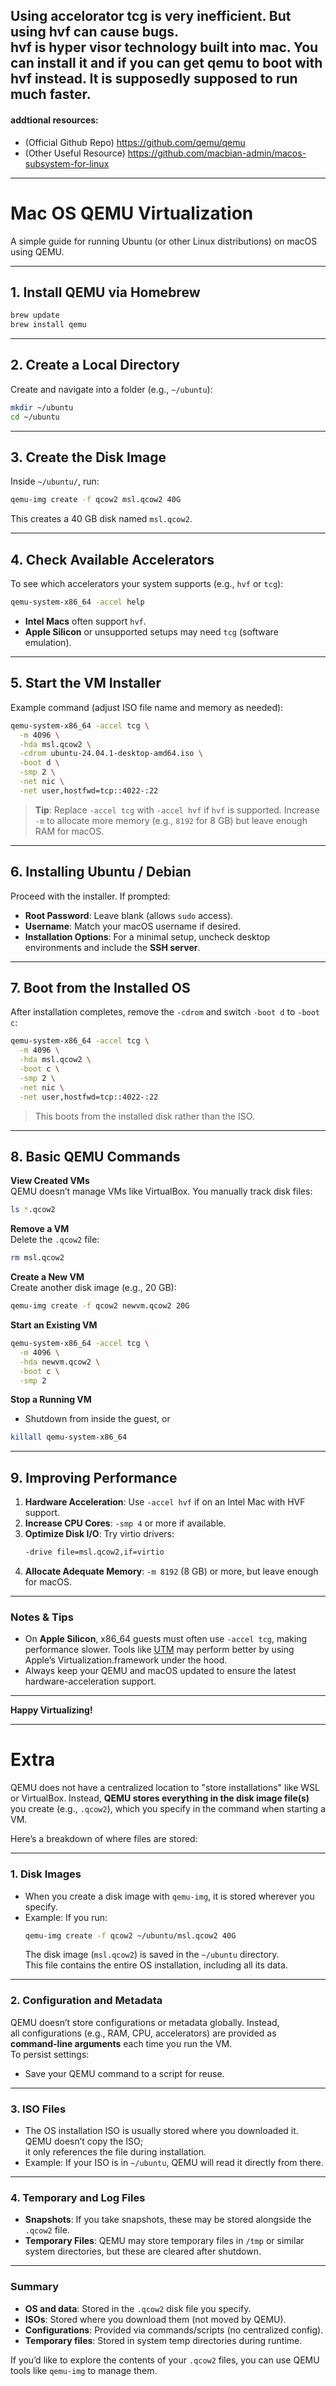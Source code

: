 Using accelorator tcg is very inefficient. But using hvf can cause bugs.<br>
hvf is hyper visor technology built into mac. You can install it and if you can get qemu to boot with hvf instead. It is supposedly supposed to run much faster.
---
#### addtional resources: 
- (Official Github Repo) https://github.com/qemu/qemu
- (Other Useful Resource) https://github.com/macbian-admin/macos-subsystem-for-linux
---
# Mac OS QEMU Virtualization
A simple guide for running Ubuntu (or other Linux distributions) on macOS using QEMU.

---

## 1. Install QEMU via Homebrew
```bash
brew update
brew install qemu
```

---

## 2. Create a Local Directory
Create and navigate into a folder (e.g., `~/ubuntu`):
```bash
mkdir ~/ubuntu
cd ~/ubuntu
```

---

## 3. Create the Disk Image
Inside `~/ubuntu/`, run:
```bash
qemu-img create -f qcow2 msl.qcow2 40G
```
This creates a 40 GB disk named `msl.qcow2`.

---

## 4. Check Available Accelerators
To see which accelerators your system supports (e.g., `hvf` or `tcg`):
```bash
qemu-system-x86_64 -accel help
```
- **Intel Macs** often support `hvf`.
- **Apple Silicon** or unsupported setups may need `tcg` (software emulation).

---

## 5. Start the VM Installer
Example command (adjust ISO file name and memory as needed):
```bash
qemu-system-x86_64 -accel tcg \
  -m 4096 \
  -hda msl.qcow2 \
  -cdrom ubuntu-24.04.1-desktop-amd64.iso \
  -boot d \
  -smp 2 \
  -net nic \
  -net user,hostfwd=tcp::4022-:22
```
> **Tip**: Replace `-accel tcg` with `-accel hvf` if `hvf` is supported. Increase `-m` to allocate more memory (e.g., `8192` for 8 GB) but leave enough RAM for macOS.

---

## 6. Installing Ubuntu / Debian
Proceed with the installer. If prompted:
- **Root Password**: Leave blank (allows `sudo` access).
- **Username**: Match your macOS username if desired.
- **Installation Options**: For a minimal setup, uncheck desktop environments and include the **SSH server**.

---

## 7. Boot from the Installed OS
After installation completes, remove the `-cdrom` and switch `-boot d` to `-boot c`:
```bash
qemu-system-x86_64 -accel tcg \
  -m 4096 \
  -hda msl.qcow2 \
  -boot c \
  -smp 2 \
  -net nic \
  -net user,hostfwd=tcp::4022-:22
```
> This boots from the installed disk rather than the ISO.

---

## 8. Basic QEMU Commands

**View Created VMs**  
QEMU doesn’t manage VMs like VirtualBox. You manually track disk files:
```bash
ls *.qcow2
```

**Remove a VM**  
Delete the `.qcow2` file:
```bash
rm msl.qcow2
```

**Create a New VM**  
Create another disk image (e.g., 20 GB):
```bash
qemu-img create -f qcow2 newvm.qcow2 20G
```

**Start an Existing VM**  
```bash
qemu-system-x86_64 -accel tcg \
  -m 4096 \
  -hda newvm.qcow2 \
  -boot c \
  -smp 2
```

**Stop a Running VM**  
- Shutdown from inside the guest, or
```bash
killall qemu-system-x86_64
```

---

## 9. Improving Performance
1. **Hardware Acceleration**: Use `-accel hvf` if on an Intel Mac with HVF support.  
2. **Increase CPU Cores**: `-smp 4` or more if available.  
3. **Optimize Disk I/O**: Try virtio drivers:
   ```bash
   -drive file=msl.qcow2,if=virtio
   ```
4. **Allocate Adequate Memory**: `-m 8192` (8 GB) or more, but leave enough for macOS.

---

### Notes & Tips
- On **Apple Silicon**, x86_64 guests must often use `-accel tcg`, making performance slower. Tools like [UTM](https://github.com/utmapp/UTM) may perform better by using Apple’s Virtualization.framework under the hood.  
- Always keep your QEMU and macOS updated to ensure the latest hardware-acceleration support.

---

**Happy Virtualizing!**

---

# Extra 

QEMU does not have a centralized location to "store installations" like WSL or VirtualBox. Instead, **QEMU stores everything in the disk image file(s)** you create (e.g., `.qcow2`), which you specify in the command when starting a VM.

Here’s a breakdown of where files are stored:

---

### 1. **Disk Images**
- When you create a disk image with `qemu-img`, it is stored wherever you specify.
- Example: If you run:
  ```bash
  qemu-img create -f qcow2 ~/ubuntu/msl.qcow2 40G
  ```
  The disk image (`msl.qcow2`) is saved in the `~/ubuntu` directory.  
  This file contains the entire OS installation, including all its data.

---

### 2. **Configuration and Metadata**
QEMU doesn’t store configurations or metadata globally. Instead,<br>
all configurations (e.g., RAM, CPU, accelerators) are provided as **command-line arguments** each time you run the VM.<br>
To persist settings:
- Save your QEMU command to a script for reuse.

---

### 3. **ISO Files**
- The OS installation ISO is usually stored where you downloaded it. QEMU doesn’t copy the ISO;<br>
it only references the file during installation.
- Example: If your ISO is in `~/ubuntu`, QEMU will read it directly from there.

---

### 4. **Temporary and Log Files**
- **Snapshots**: If you take snapshots, these may be stored alongside the `.qcow2` file.
- **Temporary Files**: QEMU may store temporary files in `/tmp` or similar system directories, but these are cleared after shutdown.

---

### Summary
- **OS and data**: Stored in the `.qcow2` disk file you specify.
- **ISOs**: Stored where you download them (not moved by QEMU).
- **Configurations**: Provided via commands/scripts (no centralized config).
- **Temporary files**: Stored in system temp directories during runtime.

If you’d like to explore the contents of your `.qcow2` files, you can use QEMU tools like `qemu-img` to manage them.
